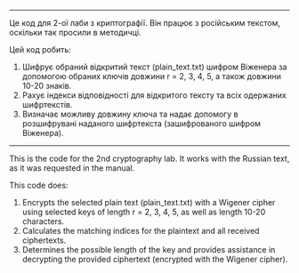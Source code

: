 *****
Це код для 2-ої лаби з криптографії. Він працює з російським текстом, оскільки так просили в методичці.

Цей код робить:
1. Шифрує обраний відкритий текст (plain_text.txt) шифром Віженера за допомогою обраних
 ключів довжини r = 2, 3, 4, 5, а також довжини 10-20 знаків.
2. Рахує індекси відповідності для відкритого тексту та всіх одержаних
шифртекстів.
3. Визначає можливу довжину ключа та надає допомогу в розшифрувані наданого шифртекста 
(зашифрованого шифром Віженера).

*****
This is the code for the 2nd cryptography lab. It works with the Russian text, as it was requested in the manual.

This code does:
1. Encrypts the selected plain text (plain_text.txt) with a Wigener cipher using 
 selected keys of length r = 2, 3, 4, 5, as well as length 10-20 characters.
2. Calculates the matching indices for the plaintext and all received ciphertexts.
3. Determines the possible length of the key and provides assistance in decrypting the provided ciphertext 
(encrypted with the Wigener cipher).

